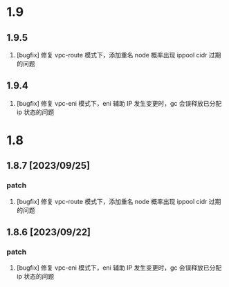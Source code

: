 # 1.9
## 1.9.5
1. [bugfix] 修复 vpc-route 模式下，添加重名 node 概率出现 ippool cidr 过期的问题
## 1.9.4
1. [bugfix] 修复 vpc-eni 模式下，eni 辅助 IP 发生变更时，gc 会误释放已分配 ip 状态的问题

# 1.8
## 1.8.7 [2023/09/25]
### patch
1. [bugfix] 修复 vpc-route 模式下，添加重名 node 概率出现 ippool cidr 过期的问题

## 1.8.6 [2023/09/22]
### patch
1. [bugfix] 修复 vpc-eni 模式下，eni 辅助 IP 发生变更时，gc 会误释放已分配 ip 状态的问题